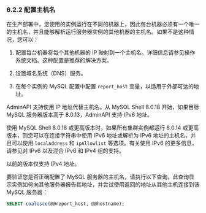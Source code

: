 ### 6.2.2 配置主机名

在生产部署中，您使用的实例运行在不同的机器上，因此每台机器必须有一个唯一的主机名，并且能够解析运行服务器实例的其他机器的主机名。如果不是这种情况，您可以：

1. 配置每台机器将每个其他机器的 IP 映射到一个主机名。详细信息请参见操作系统文档。这种配置是推荐的解决方案。

2. 设置域名系统（DNS）服务。

3. 在每个实例的 MySQL 配置中配置 `report_host` 变量，以适用于外部可达的地址。

AdminAPI 支持使用 IP 地址代替主机名。从 MySQL Shell 8.0.18 开始，如果目标 MySQL 服务器版本高于 8.0.13，AdminAPI 支持 IPv6 地址。

使用 MySQL Shell 8.0.18 或更高版本时，如果所有集群实例都运行 8.0.14 或更高版本，则您可以在连接字符串中使用 IPv6 地址或解析为 IPv6 地址的主机名，并且可以使用 `localAddress` 和 `ipAllowlist` 等选项。有关使用 IPv6 的更多信息，请参见对 IPv6 以及混合 IPv6 和 IPv4 组的支持。

以前的版本仅支持 IPv4 地址。

要验证您是否正确配置了 MySQL 服务器的主机名，请执行以下查询。此查询显示实例如何向其他服务器报告其地址，并尝试使用返回的地址从其他主机连接到该 MySQL 服务器：

```sql
SELECT coalesce(@@report_host, @@hostname);
```